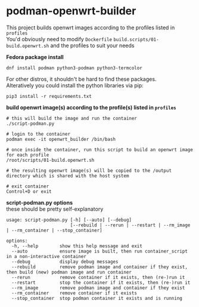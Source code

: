 # podman-openwrt-builder

This project builds openwrt images according to the profiles listed in ```profiles```   
You'd obviously need to modify ```Dockerfile``` ```build.scripts/01-build.openwrt.sh``` and the profiles to suit your needs   


**Fedora package install**
```
dnf install podman python3-podman python3-termcolor   
```
For other distros, it shouldn't be hard to find these packages.  
Alteratively you could install the python libraries via pip:
```
pip3 install -r requirements.txt
```

**build openwrt image(s) according to the profile(s) listed in ```profiles```**
```
# this will build the image and run the container   
./script-podman.py

# login to the container 
podman exec -it openwrt_builder /bin/bash

# once inside the container, run this script to build an openwrt image for each profile
/root/scripts/01-build.openwrt.sh

# the resulting openwrt image(s) will be copied to the /output directory which is shared with the host system

# exit container
Control+D or exit
```

**script-podman.py options**  
these should be pretty self-explanatory
```
usage: script-podman.py [-h] [--auto] [--debug]
                        [--rebuild | --rerun | --restart | --rm_image | --rm_container | --stop_container]

options:
  -h, --help        show this help message and exit
  --auto            ensure image is built, then run container_script in a non-interactive container
  --debug           display debug messages
  --rebuild         remove podman image and container if they exist, then build (new) podman image and run container
  --rerun           remove container if it exists, then (re-)run it
  --restart         stop the container if it exists, then (re-)run it
  --rm_image        remove podman image and container if they exist
  --rm_container    remove container if it exists
  --stop_container  stop podman container it exists and is running
```
